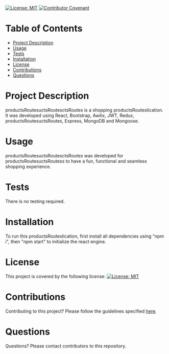 
  
  [![License: MIT](https://img.shields.io/badge/License-MIT-yellow.svg)](https://opensource.org/licenses/MIT) [![Contributor Covenant](https://img.shields.io/badge/Contributor%20Covenant-v2.0%20adopted-ff69b4.svg)](https://www.contributor-covenant.org/version/2/0/code_of_conduct/)
  

  # Table of Contents
  * [Project Description](#Project-Description)
  * [Usage](#Usage)
  * [Tests](#Tests)
  * [Installation](#Installation)
  * [License](#License)
  * [Contributions](#Contributions)
  * [Questions](#Questions)

  # Project Description
  productsRoutesuctsRoutesctsRoutes is a shopping productsRouteslication. It was developed using React, Bootstrap, Awilix, JWT, Redux, productsRoutesuctsRoutes, Express, MongoDB and Mongoose.

  # Usage
  productsRoutesuctsRoutesctsRoutes was developed for productsRoutesuctsRoutess to have a fun, functional and seamless shopping experience.

  # Tests
  There is no testing required.

  # Installation
  To run this productsRouteslication, first install all dependencies using "npm i", then "npm start" to initialize the react engine.

  # License
  This project is covered by the following license: 
  [![License: MIT](https://img.shields.io/badge/License-MIT-yellow.svg)](https://opensource.org/licenses/MIT)

  # Contributions
  Contributing to this project? Please follow the guidelines specified [here](https://www.contributor-covenant.org/version/2/1/code_of_conduct/).

  # Questions
  Questions? Please contact contributors to this repository.

        


